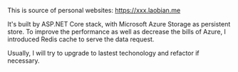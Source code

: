 This is source of personal websites: https://xxx.laobian.me

It's built by ASP.NET Core stack, with Microsoft Azure Storage as persistent store. To improve the performance as well as decrease the bills of Azure, I introduced Redis cache to serve the data request.

Usually, I will try to upgrade to lastest techonology and refactor if necessary.


